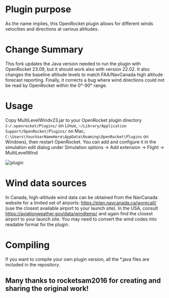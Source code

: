 # Plugin purpose
As the name implies, this OpenRocket plugin allows for different winds velocities and directions at various altitudes. 

# Change Summary
This fork updates the Java version needed to run the plugin with OpenRocket 23.09, but it should work also with version 22.02.
It also changes the baseline altitude levels to match FAA/NavCanada high altitude forecast reporting.
Finally, it corrects a bug where wind directions could not be read by OpenRocket within the 0°-90° range.

# Usage
Copy MultiLevelWindv23.jar to your OpenRocket plugin directory (`~/.openrocket/Plugins/` on Linux, `~/Library/Application Support/OpenRocket/Plugins/` on Mac, `
C:\Users\YourUserNameHere\AppData\Roaming\OpenRocket\Plugins` on Windows), then restart OpenRocket.
You can add and configure it in the simulation edit dialog under Simulation options -> Add extension -> Flight -> MultiLevelWind

![plugin](https://github.com/user-attachments/assets/0c09b86b-61b2-49f5-9098-282a094f2135)

# Wind data sources
In Canada, high-altitude wind data can be obtained from the NavCanada website for a limited set of airports: https://plan.navcanada.ca/wxrecall/ (use the closest available airport to your launch site).
In the USA, consult https://aviationweather.gov/data/windtemp/ and again find the closest airport to your launch site.
You may need to convert the wind codes into readable format for the plugin.

# Compiling 
If you want to compile your own plugin version, all the *.java files are included in the repository.

## Many thanks to rocketsam2016 for creating and sharing the original work!
